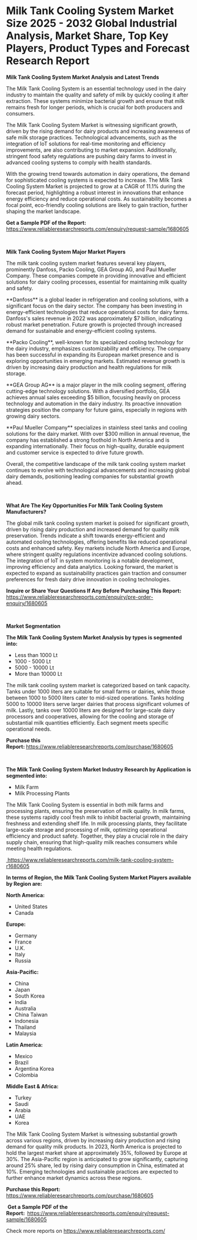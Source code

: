 <p><h1>Milk Tank Cooling System Market Size 2025 - 2032 Global Industrial Analysis, Market Share, Top Key Players, Product Types and Forecast Research Report</h1></p><p><strong>Milk Tank Cooling System Market Analysis and Latest Trends</strong></p>
<p><p>The Milk Tank Cooling System is an essential technology used in the dairy industry to maintain the quality and safety of milk by quickly cooling it after extraction. These systems minimize bacterial growth and ensure that milk remains fresh for longer periods, which is crucial for both producers and consumers. </p><p>The Milk Tank Cooling System Market is witnessing significant growth, driven by the rising demand for dairy products and increasing awareness of safe milk storage practices. Technological advancements, such as the integration of IoT solutions for real-time monitoring and efficiency improvements, are also contributing to market expansion. Additionally, stringent food safety regulations are pushing dairy farms to invest in advanced cooling systems to comply with health standards.</p><p>With the growing trend towards automation in dairy operations, the demand for sophisticated cooling systems is expected to increase. The Milk Tank Cooling System Market is projected to grow at a CAGR of 11.1% during the forecast period, highlighting a robust interest in innovations that enhance energy efficiency and reduce operational costs. As sustainability becomes a focal point, eco-friendly cooling solutions are likely to gain traction, further shaping the market landscape.</p></p>
<p><strong>Get a Sample PDF of the Report:&nbsp;</strong> <a href="https://www.reliableresearchreports.com/enquiry/request-sample/1680605?utm_campaign=3207&utm_medium=2&utm_source=Github&utm_content=ia&utm_term=05032025&utm_id=milk-tank-cooling-system">https://www.reliableresearchreports.com/enquiry/request-sample/1680605</a></p>
<p>&nbsp;</p>
<p><strong>Milk Tank Cooling System Major Market Players</strong></p>
<p><p>The milk tank cooling system market features several key players, prominently Danfoss, Packo Cooling, GEA Group AG, and Paul Mueller Company. These companies compete in providing innovative and efficient solutions for dairy cooling processes, essential for maintaining milk quality and safety.</p><p>**Danfoss** is a global leader in refrigeration and cooling solutions, with a significant focus on the dairy sector. The company has been investing in energy-efficient technologies that reduce operational costs for dairy farms. Danfoss's sales revenue in 2022 was approximately $7 billion, indicating robust market penetration. Future growth is projected through increased demand for sustainable and energy-efficient cooling systems.</p><p>**Packo Cooling**, well-known for its specialized cooling technology for the dairy industry, emphasizes customizability and efficiency. The company has been successful in expanding its European market presence and is exploring opportunities in emerging markets. Estimated revenue growth is driven by increasing dairy production and health regulations for milk storage.</p><p>**GEA Group AG** is a major player in the milk cooling segment, offering cutting-edge technology solutions. With a diversified portfolio, GEA achieves annual sales exceeding $5 billion, focusing heavily on process technology and automation in the dairy industry. Its proactive innovation strategies position the company for future gains, especially in regions with growing dairy sectors.</p><p>**Paul Mueller Company** specializes in stainless steel tanks and cooling solutions for the dairy market. With over $300 million in annual revenue, the company has established a strong foothold in North America and is expanding internationally. Their focus on high-quality, durable equipment and customer service is expected to drive future growth.</p><p>Overall, the competitive landscape of the milk tank cooling system market continues to evolve with technological advancements and increasing global dairy demands, positioning leading companies for substantial growth ahead.</p></p>
<p>&nbsp;</p>
<p><strong>What Are The Key Opportunities For Milk Tank Cooling System Manufacturers?</strong></p>
<p><p>The global milk tank cooling system market is poised for significant growth, driven by rising dairy production and increased demand for quality milk preservation. Trends indicate a shift towards energy-efficient and automated cooling technologies, offering benefits like reduced operational costs and enhanced safety. Key markets include North America and Europe, where stringent quality regulations incentivize advanced cooling solutions. The integration of IoT in system monitoring is a notable development, improving efficiency and data analytics. Looking forward, the market is expected to expand as sustainability practices gain traction and consumer preferences for fresh dairy drive innovation in cooling technologies.</p></p>
<p><strong>Inquire or Share Your Questions If Any Before Purchasing This Report:</strong> <a href="https://www.reliableresearchreports.com/enquiry/pre-order-enquiry/1680605?utm_campaign=3207&utm_medium=2&utm_source=Github&utm_content=ia&utm_term=05032025&utm_id=milk-tank-cooling-system">https://www.reliableresearchreports.com/enquiry/pre-order-enquiry/1680605</a></p>
<p>&nbsp;</p>
<p><strong>Market Segmentation</strong></p>
<p><strong>The Milk Tank Cooling System Market Analysis by types is segmented into:</strong></p>
<p><ul><li>Less than 1000 Lt</li><li>1000 - 5000 Lt</li><li>5000 - 10000 Lt</li><li>More than 10000 Lt</li></ul></p>
<p><p>The milk tank cooling system market is categorized based on tank capacity. Tanks under 1000 liters are suitable for small farms or dairies, while those between 1000 to 5000 liters cater to mid-sized operations. Tanks holding 5000 to 10000 liters serve larger dairies that process significant volumes of milk. Lastly, tanks over 10000 liters are designed for large-scale dairy processors and cooperatives, allowing for the cooling and storage of substantial milk quantities efficiently. Each segment meets specific operational needs.</p></p>
<p><strong>Purchase this Report:&nbsp;</strong><a href="https://www.reliableresearchreports.com/purchase/1680605?utm_campaign=3207&utm_medium=2&utm_source=Github&utm_content=ia&utm_term=05032025&utm_id=milk-tank-cooling-system">https://www.reliableresearchreports.com/purchase/1680605</a></p>
<p>&nbsp;</p>
<p><strong>The Milk Tank Cooling System Market Industry Research by Application is segmented into:</strong></p>
<p><ul><li>Milk Farm</li><li>Milk Processing Plants</li></ul></p>
<p><p>The Milk Tank Cooling System is essential in both milk farms and processing plants, ensuring the preservation of milk quality. In milk farms, these systems rapidly cool fresh milk to inhibit bacterial growth, maintaining freshness and extending shelf life. In milk processing plants, they facilitate large-scale storage and processing of milk, optimizing operational efficiency and product safety. Together, they play a crucial role in the dairy supply chain, ensuring that high-quality milk reaches consumers while meeting health regulations.</p></p>
<p><a href="https://www.reliableresearchreports.com/milk-tank-cooling-system-r1680605?utm_campaign=3207&utm_medium=2&utm_source=Github&utm_content=ia&utm_term=05032025&utm_id=milk-tank-cooling-system">&nbsp;https://www.reliableresearchreports.com/milk-tank-cooling-system-r1680605</a></p>
<p><strong>In terms of Region, the Milk Tank Cooling System Market Players available by Region are:</strong></p>
<p>
    <p> <strong> North America: </strong>
        <ul>
            <li>United States</li>
            <li>Canada</li>
        </ul>
        </p> 
    <p> <strong> Europe: </strong>
        <ul>
            <li>Germany</li>
            <li>France</li>
            <li>U.K.</li>
            <li>Italy</li>
            <li>Russia</li>
        </ul>
        </p> 
    <p> <strong> Asia-Pacific: </strong>
        <ul>
            <li>China</li>
            <li>Japan</li>
            <li>South Korea</li>
            <li>India</li>
            <li>Australia</li>
            <li>China Taiwan</li>
            <li>Indonesia</li>
            <li>Thailand</li>
            <li>Malaysia</li>
        </ul>
        </p> 
    <p> <strong> Latin America: </strong>
        <ul>
            <li>Mexico</li>
            <li>Brazil</li>
            <li>Argentina Korea</li>
            <li>Colombia</li>
        </ul>
        </p> 
    <p> <strong> Middle East & Africa: </strong>
        <ul>
            <li>Turkey</li>
            <li>Saudi</li>
            <li>Arabia</li>
            <li>UAE</li>
            <li>Korea</li>
        </ul>
    </p>
    </p>
<p><p>The Milk Tank Cooling System Market is witnessing substantial growth across various regions, driven by increasing dairy production and rising demand for quality milk products. In 2023, North America is projected to hold the largest market share at approximately 35%, followed by Europe at 30%. The Asia-Pacific region is anticipated to grow significantly, capturing around 25% share, led by rising dairy consumption in China, estimated at 10%. Emerging technologies and sustainable practices are expected to further enhance market dynamics across these regions.</p></p>
<p><strong>Purchase this Report: </strong><a href="https://www.reliableresearchreports.com/purchase/1680605?utm_campaign=3207&utm_medium=2&utm_source=Github&utm_content=ia&utm_term=05032025&utm_id=milk-tank-cooling-system">https://www.reliableresearchreports.com/purchase/1680605</a></p>
<p>&nbsp;<strong>Get a Sample PDF of the Report:&nbsp;&nbsp;</strong><a href="https://www.reliableresearchreports.com/enquiry/request-sample/1680605?utm_campaign=3207&utm_medium=2&utm_source=Github&utm_content=ia&utm_term=05032025&utm_id=milk-tank-cooling-system">https://www.reliableresearchreports.com/enquiry/request-sample/1680605</a></p>
<p><strong></strong></p>
<p>Check more reports on <a href="https://www.reliableresearchreports.com/?utm_campaign=3207&utm_medium=2&utm_source=Github&utm_content=ia&utm_term=05032025&utm_id=milk-tank-cooling-system">https://www.reliableresearchreports.com/</a></p>